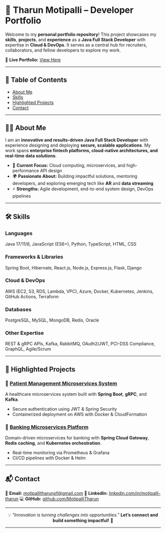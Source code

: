 
# 🌟 Tharun Motipalli – Developer Portfolio

Welcome to my **personal portfolio repository**!
This project showcases my **skills**, **projects**, and **experience** as a **Java Full Stack Developer** with expertise in **Cloud & DevOps**. It serves as a central hub for recruiters, collaborators, and fellow developers to explore my work.

🔗 **Live Portfolio:** [View Here](https://my-portofolio-gamma-one.vercel.app/)

---

## 📌 Table of Contents

* [About Me](#about-me)
* [Skills](#skills)
* [Highlighted Projects](#highlighted-projects)
* [Contact](#contact)

---

## 👨‍💻 About Me

I am an **innovative and results-driven Java Full Stack Developer** with experience designing and deploying **secure, scalable applications**. My work spans **enterprise fintech platforms, cloud-native architectures, and real-time data solutions**.

* 🚀 **Current Focus:** Cloud computing, microservices, and high-performance API design
* 🌍 **Passionate About:** Building impactful solutions, mentoring developers, and exploring emerging tech like **AR** and **data streaming**
* ⚡ **Strengths:** Agile development, end-to-end system design, DevOps pipelines

---

## 🛠 Skills

### **Languages**

Java 17/11/8, JavaScript (ES6+), Python, TypeScript, HTML, CSS

### **Frameworks & Libraries**

Spring Boot, Hibernate, React.js, Node.js, Express.js, Flask, Django

### **Cloud & DevOps**

AWS (EC2, S3, RDS, Lambda, VPC), Azure, Docker, Kubernetes, Jenkins, GitHub Actions, Terraform

### **Databases**

PostgreSQL, MySQL, MongoDB, Redis, Oracle

### **Other Expertise**

REST & gRPC APIs, Kafka, RabbitMQ, OAuth2/JWT, PCI-DSS Compliance, GraphQL, Agile/Scrum

---

## 📂 Highlighted Projects

### 🔹 [Patient Management Microservices System](https://github.com/MotipalliTharun/Patient_Management_System)

A healthcare microservices system built with **Spring Boot**, **gRPC**, and **Kafka**.

* Secure authentication using JWT & Spring Security
* Containerized deployment on AWS with Docker & CloudFormation

### 🔹 [Banking Microservices Platform](https://github.com/MotipalliTharun/Banking_Microservices)

Domain-driven microservices for banking with **Spring Cloud Gateway**, **Redis caching**, and **Kubernetes orchestration**.

* Real-time monitoring via Prometheus & Grafana
* CI/CD pipelines with Docker & Helm



---

## 📬 Contact

📧 **Email:** [motipallitharunpf@gmail.com](mailto:motipallitharunpf@gmail.com)
💼 **LinkedIn:** [linkedin.com/in/motipalli-tharun](https://linkedin.com/in/motipalli-tharun)
💻 **GitHub:** [github.com/MotipalliTharun](https://github.com/MotipalliTharun)

---

<div align="center">

💡 *"Innovation is turning challenges into opportunities."*
**Let’s connect and build something impactful!** 🚀

</div>  

---

